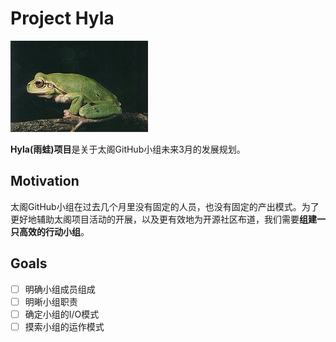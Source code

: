 # Project Hyla
![](./hyla.jpg)

**Hyla(雨蛙)项目**是关于太阁GitHub小组未来3月的发展规划。

## Motivation
太阁GitHub小组在过去几个月里没有固定的人员，也没有固定的产出模式。为了更好地辅助太阁项目活动的开展，以及更有效地为开源社区布道，我们需要**组建一只高效的行动小组**。

## Goals
- [ ] 明确小组成员组成
- [ ] 明晰小组职责
- [ ] 确定小组的I/O模式
- [ ] 摸索小组的运作模式
